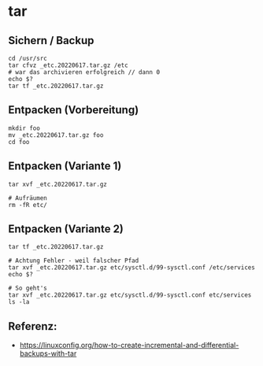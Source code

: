 # tar 

## Sichern / Backup 

```
cd /usr/src
tar cfvz _etc.20220617.tar.gz /etc
# war das archivieren erfolgreich // dann 0 
echo $? 
tar tf _etc.20220617.tar.gz
```


## Entpacken (Vorbereitung) 

```
mkdir foo
mv _etc.20220617.tar.gz foo
cd foo
```



## Entpacken (Variante 1)

```
tar xvf _etc.20220617.tar.gz

# Aufräumen
rm -fR etc/
```

## Entpacken (Variante 2) 

```
tar tf _etc.20220617.tar.gz

# Achtung Fehler - weil falscher Pfad 
tar xvf _etc.20220617.tar.gz etc/sysctl.d/99-sysctl.conf /etc/services
echo $?

# So geht's 
tar xvf _etc.20220617.tar.gz etc/sysctl.d/99-sysctl.conf etc/services
ls -la
```


## Referenz:

  * https://linuxconfig.org/how-to-create-incremental-and-differential-backups-with-tar

